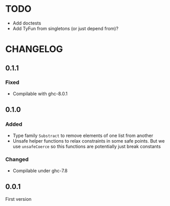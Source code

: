 # TODO
* Add doctests
* Add TyFun from singletons (or just depend from)?

# CHANGELOG

## 0.1.1
### Fixed
* Compilable with ghc-8.0.1

## 0.1.0
### Added
* Type family `Substract` to remove elements of one list from another
* Unsafe helper functions to relax constraints in some safe points. But we use
  `unsafeCoerce` so this functions are potentially just break constants
### Changed
* Compilable under ghc-7.8

## 0.0.1
First version
